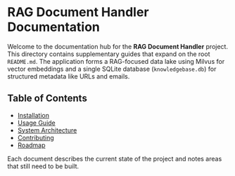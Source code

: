 # RAG Document Handler Documentation

Welcome to the documentation hub for the **RAG Document Handler** project. This directory contains supplementary guides that expand on the root `README.md`.
The application forms a RAG-focused data lake using Milvus for vector embeddings and a single SQLite database (`knowledgebase.db`) for structured metadata like URLs and emails.

## Table of Contents

- [Installation](installation.md)
- [Usage Guide](usage.md)
- [System Architecture](architecture.md)
- [Contributing](contributing.md)
- [Roadmap](roadmap.md)

Each document describes the current state of the project and notes areas that still need to be built.
